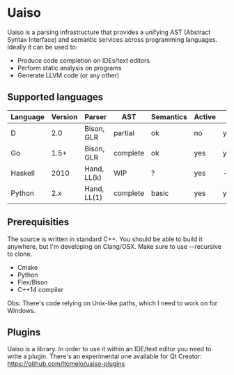# Uaiso

Uaiso is a parsing infrastructure that provides a unifying AST (Abstract Syntax Interface) and semantic services across programming languages. Ideally it can be used to:

* Produce code completion on IDEs/text editors
* Perform static analysis on programs
* Generate LLVM code (or any other)

## Supported languages

Language | Version | Parser | AST | Semantics | Active | Video
---------|---------|--------|-----|-----------|--------|------
D | 2.0 | Bison, GLR | partial | ok | no | youtu.be/71aqIwv3vJs
Go | 1.5+ | Bison, GLR | complete | ok | yes | youtu.be/nUpcVBAw0DM
Haskell | 2010 | Hand, LL(k) | WIP | ? | yes | -
Python | 2.x | Hand, LL(1) | complete | basic | yes | youtu.be/71aqIwv3vJs

## Prerequisities

The source is written in standard C++. You should be able to build it anywhere, but I'm developing on Clang/OSX. Make sure to use --recursive to clone.

* Cmake
* Python
* Flex/Bison
* C++14 compiler

Obs: There's code relying on Unix-like paths, which I need to work on for Windows.

## Plugins

Uaiso is a library. In order to use it within an IDE/text editor you need to write a plugin. There's an experimental one available for Qt Creator: https://github.com/ltcmelo/uaiso-plugins
